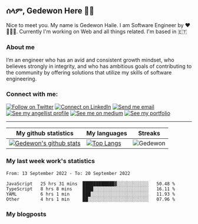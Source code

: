 ## ሰላም, Gedewon Here 👋🏾

Nice to meet you. My name is Gedewon Haile. I am Software Engineer by ♥ 👨🏾‍💻.
Currently I'm working on Web and all things related. I'm based in 🇪🇹

### About me

I’m an engineer who has an avid and consistent growth mindset, who believes strongly in integrity, and who has ambitious goals of contributing to the community by offering solutions that utilize my skills of software engineering.

### Connect with me:

[![Follow on Twitter](https://img.shields.io/badge/--twitter?label=Twitter&logo=Twitter&style=social)](https://www.twitter.com/gedi_haile) [![Connect on LinkedIn](https://img.shields.io/badge/--linkedin?label=LinkedIn&logo=LinkedIn&style=social)](https://www.linkedin.com/in/gedewon/) [![Send me email](https://img.shields.io/badge/--gmail?label=Gmail&logo=Gmail&style=social)](mailto:gedewon.hayle.9@gmail.com) [![See my angellist profile](https://img.shields.io/badge/--angellist?label=AngelList&logo=AngelList&style=social)](https://angel.co/u/gedewon-haile) [![See me on medium](https://img.shields.io/badge/--medium?label=Medium&logo=medium&style=social)](https://medium.com/@gedewon.hayle.9) [![See my portfolio](https://img.shields.io/badge/--portfolio?label=Portfolio&logo=portfolio&style=social)](https://gedewon.github.io/portfolio-v1/)

---

| My github statistics                                                                                                                                            | My languages                                                                                                                                                                 | Streaks                                                                               |
| --------------------------------------------------------------------------------------------------------------------------------------------------------------- | ---------------------------------------------------------------------------------------------------------------------------------------------------------------------------- | ------------------------------------------------------------------------------------- |
| [![Gedewon's github stats](https://github-readme-stats.vercel.app/api?username=Gedewon&show_icons=true&theme=dark&hide_title=true)](https://github.com/Gedewon) | [![Top Langs](https://github-readme-stats.vercel.app/api/top-langs/?username=Gedewon&show_icons=true&theme=dark&layout=compact&hide_title=true)](https://github.com/Gedewon) | ![Gedewon](https://github-readme-streak-stats.herokuapp.com/?user=Gedewon&theme=dark) |

### My last week work's statistics

<!--START_SECTION:waka-->

```text
From: 13 September 2022 - To: 20 September 2022

JavaScript   25 hrs 31 mins  ████████████▓░░░░░░░░░░░░   50.48 %
TypeScript   8 hrs 8 mins    ████░░░░░░░░░░░░░░░░░░░░░   16.11 %
YAML         6 hrs 1 min     ███░░░░░░░░░░░░░░░░░░░░░░   11.93 %
Other        4 hrs 1 min     ██░░░░░░░░░░░░░░░░░░░░░░░   07.96 %
```

<!--END_SECTION:waka-->

### My blogposts

<!-- BLOG-POST-LIST:START -->
<!-- BLOG-POST-LIST:END -->
